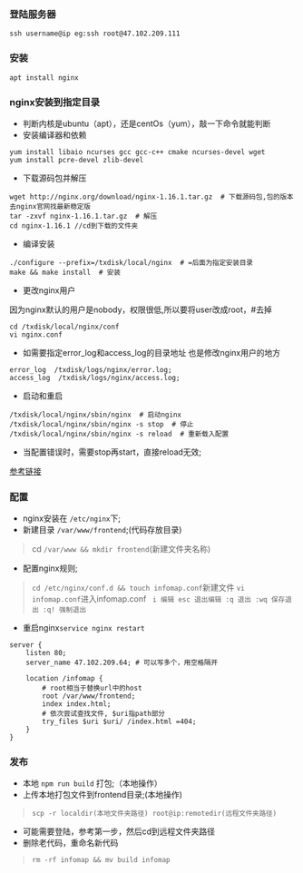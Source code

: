 ### 登陆服务器
`ssh username@ip eg:ssh root@47.102.209.111`
### 安装
`apt install nginx`

### nginx安装到指定目录
- 判断内核是ubuntu（apt），还是centOs（yum），敲一下命令就能判断
- 安装编译器和依赖
```
yum install libaio ncurses gcc gcc-c++ cmake ncurses-devel wget 
yum install pcre-devel zlib-devel
```

- 下载源码包并解压
```
wget http://nginx.org/download/nginx-1.16.1.tar.gz  # 下载源码包,包的版本去nginx官网找最新稳定版
tar -zxvf nginx-1.16.1.tar.gz  # 解压
cd nginx-1.16.1 //cd到下载的文件夹
```

- 编译安装
```
./configure --prefix=/txdisk/local/nginx  # =后面为指定安装目录
make && make install  # 安装
```

-  更改nginx用户

因为nginx默认的用户是nobody，权限很低,所以要将user改成root，#去掉
```
cd /txdisk/local/nginx/conf
vi nginx.conf
```

- 如需要指定error_log和access_log的目录地址
也是修改nginx用户的地方
```
error_log  /txdisk/logs/nginx/error.log;
access_log  /txdisk/logs/nginx/access.log;
```

- 启动和重启
```
/txdisk/local/nginx/sbin/nginx  # 启动nginx
/txdisk/local/nginx/sbin/nginx -s stop  # 停止
/txdisk/local/nginx/sbin/nginx -s reload  # 重新载入配置
```
- 当配置错误时，需要stop再start，直接reload无效;

[参考链接](https://zhuanlan.zhihu.com/p/111009323)

### 配置
- nginx安装在 `/etc/nginx`下;
- 新建目录 `/var/www/frontend`;(代码存放目录)
> cd `/var/www && mkdir frontend`(新建文件夹名称)
- 配置nginx规则;
> `cd /etc/nginx/conf.d && touch infomap.conf`新建文件
> `vi infomap.conf`进入infomap.conf
 ` 
  i 编辑
  esc 退出编辑
  :q 退出
  :wq 保存退出
  :q! 强制退出
`
- 重启nginx`service nginx restart`
```
server {
    listen 80; 
    server_name 47.102.209.64; # 可以写多个，用空格隔开

    location /infomap {
        # root相当于替换url中的host
        root /var/www/frontend;
        index index.html;
        # 依次尝试查找文件, $uri指path部分
        try_files $uri $uri/ /index.html =404;
    }
}
```
### 发布
- 本地 `npm run build` 打包;（本地操作）
- 上传本地打包文件到frontend目录;(本地操作)
> `scp -r localdir(本地文件夹路径) root@ip:remotedir(远程文件夹路径)`
- 可能需要登陆，参考第一步，然后cd到远程文件夹路径
- 删除老代码，重命名新代码
> `rm -rf infomap && mv build infomap`
